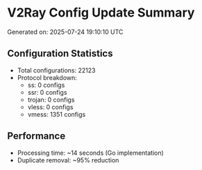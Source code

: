 # V2Ray Config Update Summary
Generated on: 2025-07-24 19:10:10 UTC

## Configuration Statistics
- Total configurations: 22123
- Protocol breakdown:
  - ss: 0 configs
  - ssr: 0 configs
  - trojan: 0 configs
  - vless: 0 configs
  - vmess: 1351 configs

## Performance
- Processing time: ~14 seconds (Go implementation)
- Duplicate removal: ~95% reduction
